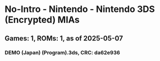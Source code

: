 # No-Intro - Nintendo - Nintendo 3DS (Encrypted) MIAs
## Games: 1, ROMs: 1, as of 2025-05-07

### DEMO (Japan) (Program).3ds, CRC: da62e936
